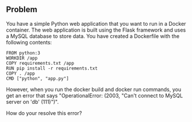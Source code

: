 ## Problem

You have a simple Python web application that you want to run in a Docker container. The web application is built using the Flask framework and uses a MySQL database to store data. You have created a Dockerfile with the following contents:

```
FROM python:3
WORKDIR /app
COPY requirements.txt /app
RUN pip install -r requirements.txt
COPY . /app
CMD ["python", "app.py"]
```
However, when you run the docker build and docker run commands, you get an error that says "OperationalError: (2003, "Can't connect to MySQL server on 'db' (111)")".

How do your resolve this error?

